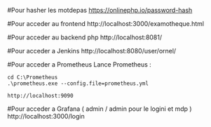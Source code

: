 #Pour hasher les motdepas
    https://onlinephp.io/password-hash

#Pour acceder au frontend
   http://localhost:3000/examotheque.html

#Pour acceder au backend php
    http://localhost:8081/


#Pour acceder a Jenkins
    http://localhost:8080/user/ornel/

#Pour acceder a Prometheus
    Lance Prometheus :

    cd C:\Prometheus
    .\prometheus.exe --config.file=prometheus.yml

    http://localhost:9090

#Pour acceder a Grafana ( admin / admin pour le logini et mdp )
    http://localhost:3000/login